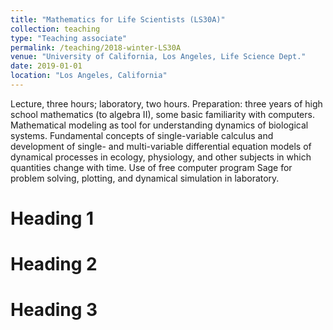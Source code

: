 ```yaml
---
title: "Mathematics for Life Scientists (LS30A)"
collection: teaching
type: "Teaching associate"
permalink: /teaching/2018-winter-LS30A
venue: "University of California, Los Angeles, Life Science Dept."
date: 2019-01-01
location: "Los Angeles, California"
---
```


Lecture, three hours; laboratory, two hours. Preparation: three years of high school mathematics (to algebra II), some basic familiarity with computers. Mathematical modeling as tool for understanding dynamics of biological systems. Fundamental concepts of single-variable calculus and development of single- and multi-variable differential equation models of dynamical processes in ecology, physiology, and other subjects in which quantities change with time. Use of free computer program Sage for problem solving, plotting, and dynamical simulation in laboratory.

Heading 1
======

Heading 2
======

Heading 3
======